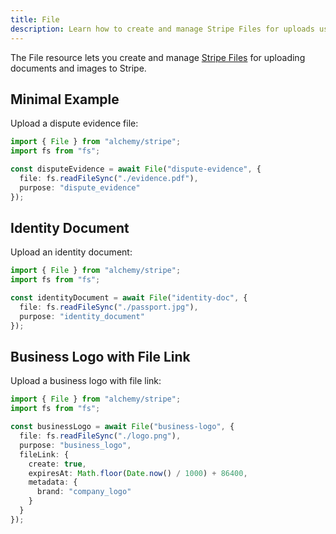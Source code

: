 ```yaml
---
title: File
description: Learn how to create and manage Stripe Files for uploads using Alchemy.
---
```



The File resource lets you create and manage [Stripe Files](https://stripe.com/docs/api/files) for uploading documents and images to Stripe.

## Minimal Example

Upload a dispute evidence file:

```ts
import { File } from "alchemy/stripe";
import fs from "fs";

const disputeEvidence = await File("dispute-evidence", {
  file: fs.readFileSync("./evidence.pdf"),
  purpose: "dispute_evidence"
});
```

## Identity Document

Upload an identity document:

```ts
import { File } from "alchemy/stripe";
import fs from "fs";

const identityDocument = await File("identity-doc", {
  file: fs.readFileSync("./passport.jpg"),
  purpose: "identity_document"
});
```

## Business Logo with File Link

Upload a business logo with file link:

```ts
import { File } from "alchemy/stripe";
import fs from "fs";

const businessLogo = await File("business-logo", {
  file: fs.readFileSync("./logo.png"),
  purpose: "business_logo",
  fileLink: {
    create: true,
    expiresAt: Math.floor(Date.now() / 1000) + 86400,
    metadata: {
      brand: "company_logo"
    }
  }
});
```
